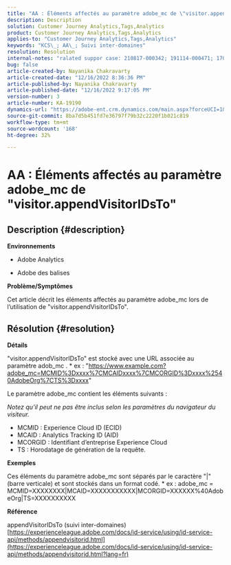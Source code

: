 ```yaml
---
title: "AA : Éléments affectés au paramètre adobe_mc de \"visitor.appendVisitorIDsTo\""
description: Description
solution: Customer Journey Analytics,Tags,Analytics
product: Customer Journey Analytics,Tags,Analytics
applies-to: "Customer Journey Analytics,Tags,Analytics"
keywords: "KCS\_; AA\_; Suivi inter-domaines"
resolution: Resolution
internal-notes: "ralated suppor case: 210817-000342; 191114-000471; 170123-000011; 220408-000014"
bug: false
article-created-by: Nayanika Chakravarty
article-created-date: "12/16/2022 8:36:36 PM"
article-published-by: Nayanika Chakravarty
article-published-date: "12/16/2022 9:17:05 PM"
version-number: 3
article-number: KA-19190
dynamics-url: "https://adobe-ent.crm.dynamics.com/main.aspx?forceUCI=1&pagetype=entityrecord&etn=knowledgearticle&id=4ad5fe51-817d-ed11-81ac-6045bd006079"
source-git-commit: 8ba7d5b451fd7e36797f79b32c2220f1b021c819
workflow-type: tm+mt
source-wordcount: '168'
ht-degree: 32%

---
```


# AA : Éléments affectés au paramètre adobe_mc de &quot;visitor.appendVisitorIDsTo&quot;

## Description {#description}


<b>Environnements</b>

- Adobe Analytics

- Adobe des balises

<b>Problème/Symptômes</b>

Cet article décrit les éléments affectés au paramètre adobe_mc lors de l’utilisation de &quot;visitor.appendVisitorIDsTo&quot;.


## Résolution {#resolution}


<b>Détails</b>

&quot;visitor.appendVisitorIDsTo&quot; est stocké avec une URL associée au paramètre adob_mc .
\* ex : &quot;https://www.example.com?adobe_mc=MCMID%3Dxxxx%7CMCAIDxxxx%7CMCORGID%3Dxxxx%2540AdobeOrg%7CTS%3Dxxxx&quot;

Le paramètre adobe_mc contient les éléments suivants :

*Notez qu’il peut ne pas être inclus selon les paramètres du navigateur du visiteur.*

- MCMID : Experience Cloud ID (ECID)
- MCAID : Analytics Tracking ID (AID)
- MCORGID : Identifiant d’entreprise Experience Cloud
- TS : Horodatage de génération de la requête.


<b>Exemples</b>

Ces éléments du paramètre adobe_mc sont séparés par le caractère &quot;|&quot; (barre verticale) et sont stockés dans un format codé.
\* ex : adobe_mc = MCMID=XXXXXXXX|MCAID=XXXXXXXXXXX|MCORGID=XXXXXX%40AdobeOrg|TS=XXXXXXXXXX

<b>Référence</b>

appendVisitorIDsTo (suivi inter-domaines)
[https://experienceleague.adobe.com/docs/id-service/using/id-service-api/methods/appendvisitorid.html](https://experienceleague.adobe.com/docs/id-service/using/id-service-api/methods/appendvisitorid.html?lang=fr)
